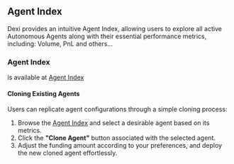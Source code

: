 ## Agent Index

Dexi provides an intuitive Agent Index, allowing users to explore all active Autonomous Agents along with their essential performance metrics, including: Volume, PnL and others...

### Agent Index

is available at [Agent Index](https://dexi.defi.ao/#/?tab=agent-index)

#### Cloning Existing Agents

Users can replicate agent configurations through a simple cloning process:

1.  Browse the [Agent Index](https://dexi.defi.ao/#/?tab=agent-index) and select a desirable agent based on its metrics.
2.  Click the **"Clone Agent"** button associated with the selected agent.
3.  Adjust the funding amount according to your preferences, and deploy the new cloned agent effortlessly.

